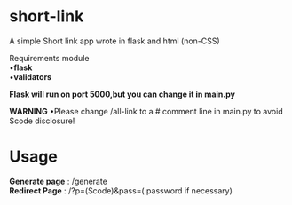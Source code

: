# short-link
A simple Short link app wrote in flask and html (non-CSS)

Requirements module<br>
•**flask**<br>
•**validators**<br>

**Flask will run on port 5000,but you can change it in main.py**

**WARNING**
•Please change /all-link to a # comment line in main.py to avoid Scode disclosure!

# Usage
**Generate page** : /generate <br>
**Redirect Page** : /?p=(Scode)&pass=(  password if necessary)

